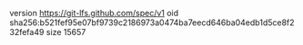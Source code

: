 version https://git-lfs.github.com/spec/v1
oid sha256:b521fef95e07bf9739c2186973a0474ba7eecd646ba04edb1d5ce8f232fefa49
size 15657
